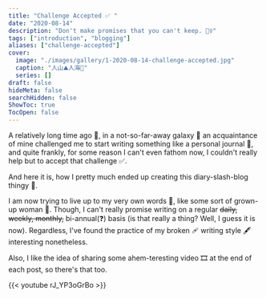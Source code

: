 ```yaml
---
title: "Challenge Accepted ✅ "
date: "2020-08-14"
description: "Don't make promises that you can't keep. 🙅‍♀"
tags: ["introduction", "blogging"]
aliases: ["challenge-accepted"]
cover: 
  image: "./images/gallery/1-2020-08-14-challenge-accepted.jpg"
  caption: "人山⛰️人海🌊"
  series: []
draft: false
hideMeta: false
searchHidden: false
ShowToc: true
TocOpen: false
---
```


A relatively long time ago 📅, in a not-so-far-away galaxy 🌌 an acquaintance of mine challenged me to start writing something like a personal journal 📖, and quite frankly, for some reason I can't even fathom now, I couldn't really help but to accept that challenge ✅. 

And here it is, how I pretty much ended up creating this diary-slash-blog thingy 🤔.

I am now trying to live up to my very own words 💬, like some sort of grown-up woman 👵. Though, I can't really promise writing on a regular ~~daily, weekly, monthly,~~ bi-annual(❓) basis (is that really a thing? Well, I guess it is now). Regardless, I've found the practice of my broken 🩹 writing style 🖋️ interesting nonetheless.

Also, I like the idea of sharing some ahem-teresting video 🎞️ at the end of each post, so there's that too.

{{< youtube rJ_YP3oGrBo >}}